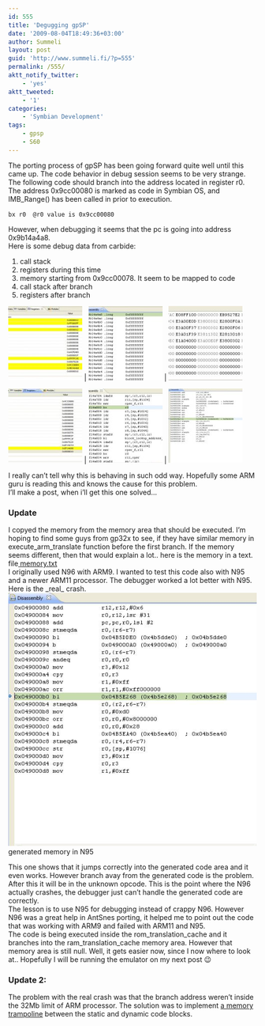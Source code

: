 ```yaml
---
id: 555
title: 'Degugging gpSP'
date: '2009-08-04T18:49:36+03:00'
author: Summeli
layout: post
guid: 'http://www.summeli.fi/?p=555'
permalink: /555/
aktt_notify_twitter:
    - 'yes'
aktt_tweeted:
    - '1'
categories:
    - 'Symbian Development'
tags:
    - gpsp
    - S60
---
```


The porting process of gpSP has been going forward quite well until this came up. The code behavior in debug session seems to be very strange.  
The following code should branch into the address located in register r0. The address 0x9cc00080 is marked as code in Symbian OS, and IMB\_Range() has been called in prior to execution.

```
bx r0  @r0 value is 0x9cc00080
```

However, when debugging it seems that the pc is going into address 0x9b14a4a8.  
Here is some debug data from carbide:

1. call stack
2. registers during this time
3. memory starting from 0x9cc00078. It seem to be mapped to code
4. call stack after branch
5. registers after branch

 

 [![](/jekyll-export/wp-content/uploads/2009/05/debug2_registers-150x150.jpg)](/jekyll-export/wp-content/uploads/2009/05/debug2_registers.jpg) | [![](/jekyll-export/wp-content/uploads/2009/05/debug2_stack-150x150.jpg)](/jekyll-export/wp-content/uploads/2009/05/debug2_stack.jpg) | [![](/jekyll-export/wp-content/uploads/2009/05/debug_memory-150x150.jpg)](/jekyll-export/wp-content/uploads/2009/05/debug_memory.jpg) 


[![](/jekyll-export/wp-content/uploads/2009/05/debug_registers-150x150.jpg)](/jekyll-export/wp-content/uploads/2009/05/debug_registers.jpg) | [![](/jekyll-export/wp-content/uploads/2009/05/debug_stack-150x150.jpg)](/jekyll-export/wp-content/uploads/2009/05/debug_stack.jpg) | [![](/jekyll-export/wp-content/uploads/2009/08/generated_memory-150x150.jpg)](/jekyll-export/wp-content/uploads/2009/08/generated_memory.jpg)

I really can’t tell why this is behaving in such odd way. Hopefully some ARM guru is reading this and knows the cause for this problem.  
I’ll make a post, when i’ll get this one solved…  
  
### Update  
I copyed the memory from the memory area that should be executed. I’m hoping to find some guys from gp32x to see, if they have similar memory in execute\_arm\_translate function before the first branch. If the memory seems different, then that would explain a lot.. here is the memory in a text. file[ memory.txt](/jekyll-export//wp-content/uploads/2009/08/memory.txt)  
I originally used N96 with ARM9. I wanted to test this code also with N95 and a newer ARM11 processor. The debugger worked a lot better with N95. Here is the \_real\_ crash.  
[![generated_memory](/jekyll-export/wp-content/uploads/2009/08/generated_memory.jpg "generated_memory")](/jekyll-export/wp-content/uploads/2009/08/generated_memory.jpg)   
generated memory in N95

This one shows that it jumps correctly into the generated code area and it even works. However branch avay from the generated code is the problem. After this it will be in the unknown opcode. This is the point where the N96 actually crashes, the debugger just can’t handle the generated code are correctly.  
The lesson is to use N95 for debugging instead of crappy N96. However N96 was a great help in AntSnes porting, it helped me to point out the code that was working with ARM9 and failed with ARM11 and N95.  
The code is being executed inside the rom\_translation\_cache and it branches into the ram\_translation\_cache memory area. However that memory area is still null. Well, it gets easier now, since I now where to look at.. Hopefully I will be running the emulator on my next post 😉  

### Update 2:
The problem with the real crash was that the branch address weren’t inside the 32Mb limit of ARM processor. The solution was to implement [a memory trampoline](/1106) between the static and dynamic code blocks. 